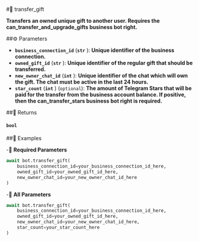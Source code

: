 #🔧 transfer_gift

**Transfers an owned unique gift to another user. Requires the can_transfer_and_upgrade_gifts business bot right.**

##⚙️ Parameters

- **`business_connection_id`** (**`str`** ): **Unique identifier of the business connection.**
- **`owned_gift_id`** (**`str`** ): **Unique identifier of the regular gift that should be transferred.**
- **`new_owner_chat_id`** (**`int`** ): **Unique identifier of the chat which will own the gift. The chat must be active in the last 24 hours.**
- **`star_count`** (**`int`** ) (`optional`): **The amount of Telegram Stars that will be paid for the transfer from the business account balance. If positive, then the can_transfer_stars business bot right is required.**

##📲 Returns

#### `bool`

##📀 Examples

-🪫 **Required Parameters**

```python
await bot.transfer_gift(
    business_connection_id=your_business_connection_id_here,
    owned_gift_id=your_owned_gift_id_here,
    new_owner_chat_id=your_new_owner_chat_id_here
)
```

-🔋 **All Parameters**

```python
await bot.transfer_gift(
    business_connection_id=your_business_connection_id_here,
    owned_gift_id=your_owned_gift_id_here,
    new_owner_chat_id=your_new_owner_chat_id_here,
    star_count=your_star_count_here
)
```

